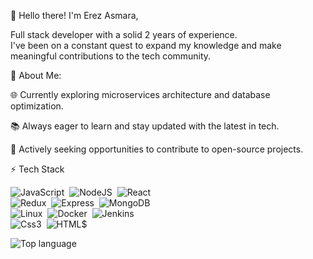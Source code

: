 👋 Hello there! I'm Erez Asmara,

Full stack developer with a solid 2 years of experience.<br>
I've been on a constant quest to expand my knowledge and make<br> meaningful contributions to the tech community.

🚀 About Me:

🌐 Currently exploring microservices architecture and database optimization.

📚 Always eager to learn and stay updated with the latest in tech.

🤝 Actively seeking opportunities to contribute to open-source projects.

⚡ Tech Stack

![JavaScript](https://img.shields.io/badge/JavaScript-%23323330.svg?style=for-the-badge&logo=javascript&logoColor=%23F7DF1E)&nbsp;
![NodeJS](https://img.shields.io/badge/node.js-6DA55F?style=for-the-badge&logo=node.js&logoColor=white)&nbsp;
![React](https://img.shields.io/badge/react-%2300599C?style=for-the-badge&logo=react)&nbsp;<br>
![Redux](https://img.shields.io/badge/redux-%238A2BE2?style=for-the-badge&logo=redux)&nbsp;
![Express](https://img.shields.io/badge/Express-%23222222?style=for-the-badge&logo=express)&nbsp;
![MongoDB](https://img.shields.io/badge/mongodb-%23404d59.svg?style=for-the-badge&logo=mongodb)&nbsp;<br>
![Linux](https://img.shields.io/badge/linux-%23404d59.svg?style=for-the-badge&logo=linux)&nbsp;
![Docker](https://img.shields.io/badge/docker-%23404d59.svg?style=for-the-badge&logo=docker)&nbsp;
![Jenkins](https://img.shields.io/badge/Jenkins-%23000000?style=for-the-badge&logo=Jenkins)&nbsp;<br>
![Css3](https://img.shields.io/badge/CSS3-%237EC8E3?style=for-the-badge&logo=css3&logoColor=%23FFFFFF)&nbsp;
![HTML$](https://img.shields.io/badge/HTML5-%23FFA500?style=for-the-badge&logo=html5&logoColor=%23FFFFFF)&nbsp;

![Top language](https://github-readme-stats.vercel.app/api/top-langs/?username=erezasmara&langs_count=10&layout=compact&theme=react&hide_border=true)

<!--
**erezasmara/erezasmara** is a ✨ _special_ ✨ repository because its `README.md` (this file) appears on your GitHub profile.

Here are some ideas to get you started:

- 🔭 I’m currently working on ...
- 🌱 I’m currently learning ...
- 👯 I’m looking to collaborate on ...
- 🤔 I’m looking for help with ...
- 💬 Ask me about ...
- 📫 How to reach me: ...
- 😄 Pronouns: ...
- ⚡ Fun fact: ...
🌱 Current Learning Focus:

[Mention any new technologies or skills you're currently learning]
-->
